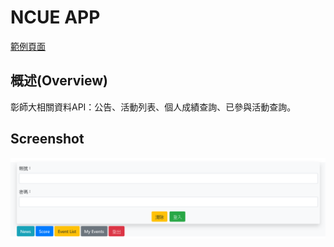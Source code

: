 # NCUE APP
[範例頁面](https://shachikuengineer.tk/ncue/ "範例頁面")

## 概述(Overview)
彰師大相關資料API：公告、活動列表、個人成績查詢、已參與活動查詢。

## Screenshot
![homepage](https://raw.githubusercontent.com/wei032499/ncueapp/main/screenshot/homepage.png)
